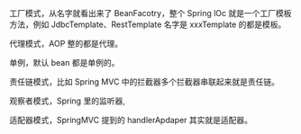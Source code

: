 
工厂模式，从名字就看出来了 BeanFacotry，整个 Spring lOc 就是一个工厂模板方法，例如 JdbcTemplate、RestTemplate 名字是 xxxTemplate 的都是模板。

代理模式，AOP 整的都是代理。

单例，默认 bean 都是单例的。

责任链模式，比如 Spring MVC 中的拦截器多个拦截器串联起来就是责任链。

观察者模式，Spring 里的监听器,

适配器模式，SpringMVC 提到的 handlerApdaper 其实就是适配器。
